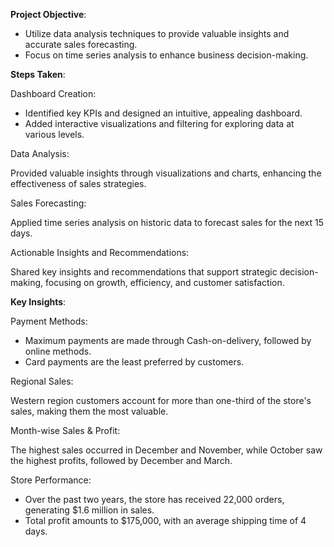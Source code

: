 **Project Objective**:  

- Utilize data analysis techniques to provide valuable insights and accurate sales forecasting.
- Focus on time series analysis to enhance business decision-making.
  
**Steps Taken**:  

  Dashboard Creation:  

- Identified key KPIs and designed an intuitive, appealing dashboard.
- Added interactive visualizations and filtering for exploring data at various levels.
  
Data Analysis:  

Provided valuable insights through visualizations and charts, enhancing the effectiveness of sales strategies.

Sales Forecasting:  

Applied time series analysis on historic data to forecast sales for the next 15 days.
  
Actionable Insights and Recommendations:  

Shared key insights and recommendations that support strategic decision-making, focusing on growth, efficiency, and customer satisfaction.  

**Key Insights**:  

Payment Methods:  

- Maximum payments are made through Cash-on-delivery, followed by online methods.
- Card payments are the least preferred by customers.
  
Regional Sales:  

Western region customers account for more than one-third of the store's sales, making them the most valuable.  

Month-wise Sales & Profit:  

The highest sales occurred in December and November, while October saw the highest profits, followed by December and March.  

Store Performance:  

- Over the past two years, the store has received 22,000 orders, generating $1.6 million in sales.
- Total profit amounts to $175,000, with an average shipping time of 4 days.
